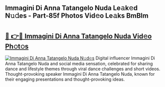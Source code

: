 ## Immagini Di Anna Tatangelo Nuda Le𝚊k𝚎d N𝚞𝚍es - Part-85f Photos Vid𝚎o Le𝚊ks BmBlm

# <h2><a href="http://fbeeibb.evod.top/?m=Immagini+Di+Anna+Tatangelo+Nuda">🔗 👉🔴 Immagini Di Anna Tatangelo Nuda Vid𝚎o Ph𝚘t𝚘s</a></h2>

[![Immagini Di Anna Tatangelo Nuda N𝚞d𝚎s](https://i.imgur.com/8V9OHl7.gif)](http://fbeeibb.evod.top/?m=Immagini+Di+Anna+Tatangelo+Nuda)
Digital influencer Immagini Di Anna Tatangelo Nuda and social media sensation, celebrated for sharing dance and lifestyle themes through viral dance challenges and short videos. Thought-provoking speaker Immagini Di Anna Tatangelo Nuda, known for their engaging presentations and thought-provoking ideas. 

